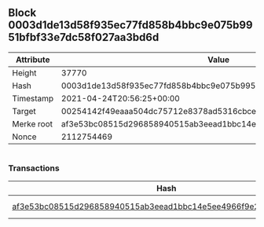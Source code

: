 ## Block 0003d1de13d58f935ec77fd858b4bbc9e075b9951bfbf33e7dc58f027aa3bd6d

Attribute | Value
--- | ---
Height | 37770
Hash | 0003d1de13d58f935ec77fd858b4bbc9e075b9951bfbf33e7dc58f027aa3bd6d
Timestamp | 2021-04-24T20:56:25+00:00
Target | 00254142f49eaaa504dc75712e8378ad5316cbcead634704b3734b6271167cc4
Merke root | af3e53bc08515d296858940515ab3eead1bbc14e5ee4966f9e25824dba212cfe
Nonce | 2112754469

```

```

### Transactions

Hash | Amount
--- | ---
[af3e53bc08515d296858940515ab3eead1bbc14e5ee4966f9e25824dba212cfe](af3e53bc08515d296858940515ab3eead1bbc14e5ee4966f9e25824dba212cfe.md) | 10.00000000 SKEPTI 
